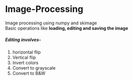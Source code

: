 # Image-Processing <br>
Image processing using numpy and skimage <br>
Basic operations like <b> loading, editing and saving the image</b><br>

##### Editing involves- <br> 
1. horizontal flip
2. Vertical flip
3. Invert colors
4. Convert to grayscale
5. Convert to B&W
